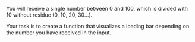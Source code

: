 You will receive a single number between 0 and 100, which is divided with 10 without residue (0, 10, 20, 30...).

Your task is to create a function that visualizes a loading bar depending on the number you have received in the input.
